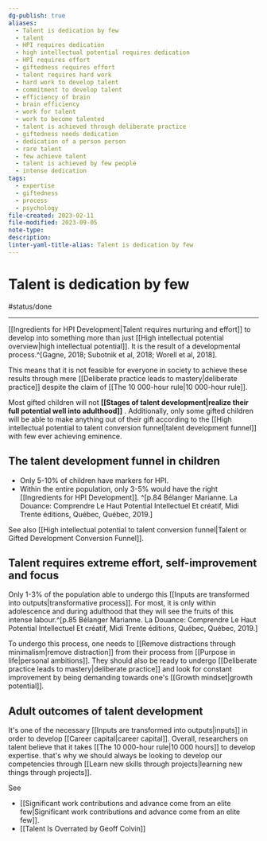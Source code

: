 ```yaml
---
dg-publish: true
aliases:
  - Talent is dedication by few
  - talent
  - HPI requires dedication
  - high intellectual potential requires dedication
  - HPI requires effort
  - giftedness requires effort
  - talent requires hard work
  - hard work to develop talent
  - commitment to develop talent
  - efficiency of brain
  - brain efficiency
  - work for talent
  - work to become talented
  - talent is achieved through deliberate practice
  - giftedness needs dedication
  - dedication of a person person
  - rare talent
  - few achieve talent
  - talent is achieved by few people
  - intense dedication
tags:
  - expertise
  - giftedness
  - process
  - psychology
file-created: 2023-02-11
file-modified: 2023-09-05
note-type: 
description: 
linter-yaml-title-alias: Talent is dedication by few
---
```


# Talent is dedication by few

#status/done

---

[[Ingredients for HPI Development|Talent requires nurturing and effort]] to develop into something more than just [[High intellectual potential overview|high intellectual potential]]. It is the result of a developmental process.^[Gagne, 2018; Subotnik et al, 2018; Worell et al, 2018].

This means that it is not feasible for everyone in society to achieve these results through mere [[Deliberate practice leads to mastery|deliberate practice]] despite the claim of [[The 10 000-hour rule|10 000-hour rule]].

Most gifted children will not **[[Stages of talent development|realize their full potential well into adulthood]]** . Additionally, only some gifted children will be able to make anything out of their gift according to the [[High intellectual potential to talent conversion funnel|talent development funnel]] with few ever achieving eminence.

## The talent development funnel in children

- Only 5-10% of children have markers for HPI.
- Within the entire population, only 3-5% would have the right [[Ingredients for HPI Development]].
  ^[p.84 Bélanger Marianne. La Douance: Comprendre Le Haut Potential Intellectuel Et créatif, Midi Trente éditions, Québec, Québec, 2019.]

See also [[High intellectual potential to talent conversion funnel|Talent or Gifted Development Conversion Funnel]].

## Talent requires extreme effort, self-improvement and focus

Only 1-3% of the population able to undergo this [[Inputs are transformed into outputs|transformative process]]. For most, it is only within adolescence and during adulthood that they will see the fruits of this intense labour.^[p.85 Bélanger Marianne. La Douance: Comprendre Le Haut Potential Intellectuel Et créatif, Midi Trente éditions, Québec, Québec, 2019.]

To undergo this process, one needs to [[Remove distractions through minimalism|remove distraction]] from their process from [[Purpose in life|personal ambitions]]. They should also be ready to undergo [[Deliberate practice leads to mastery|deliberate practice]] and look for constant improvement by being demanding towards one's [[Growth mindset|growth potential]].
## Adult outcomes of talent development

It's one of the necessary [[Inputs are transformed into outputs|inputs]] in order to develop [[Career capital|career capital]]. Overall, researchers on talent believe that it takes [[The 10 000-hour rule|10 000 hours]] to develop expertise. that's why we should always be looking to develop our competencies through [[Learn new skills through projects|learning new things through projects]].

See
- [[Significant work contributions and advance come from an elite few|Significant work contributions and advance come from an elite few]].
- [[Talent Is Overrated by Geoff Colvin]]
